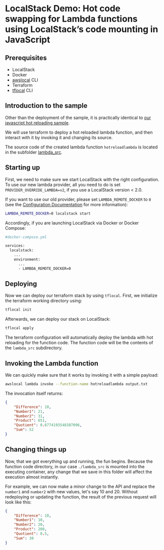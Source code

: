 # LocalStack Demo: Hot code swapping for Lambda functions using LocalStack’s code mounting in JavaScript

## Prerequisites

* LocalStack
* Docker
* [awslocal](https://github.com/localstack/awscli-local) CLI
* Terraform
* [tflocal](https://github.com/localstack/terraform-local) CLI

## Introduction to the sample
Other than the deployment of the sample, it is practically identical to [our javascript hot reloading sample](../javascript/).

We will use terraform to deploy a hot reloaded lambda function, and then interact with it by invoking it and changing its source.

The source code of the created lambda function `hotreloadlambda` is located in the subfolder [lambda_src](./lambda_src/).


## Starting up

First, we need to make sure we start LocalStack with the right configuration. 
To use our new lambda provider, all you need to do is set `PROVIDER_OVERRIDE_LAMBDA=v2`, if you use a LocalStack version < 2.0.


If you want to use our old provider, please set `LAMBDA_REMOTE_DOCKER` to `0` (see the [Configuration Documentation](https://docs.localstack.cloud/localstack/configuration/#lambda) for more information):

```bash
LAMBDA_REMOTE_DOCKER=0 localstack start
```

Accordingly, if you are launching LocalStack via Docker or Docker Compose:

```bash
#docker-compose.yml

services:
  localstack:
    ...
    environment:
      ...
      - LAMBDA_REMOTE_DOCKER=0
```

## Deploying

Now we can deploy our terraform stack by using `tflocal`.
First, we initialize the terraform working directory using:

```bash
tflocal init
```

Afterwards, we can deploy our stack on LocalStack:

```bash
tflocal apply
```

The terraform configuration will automatically deploy the lambda with hot reloading for the function code.
The function code will be the contents of the `lambda_src` subdirectory.

## Invoking the Lambda function

We can quickly make sure that it works by invoking it with a simple payload:

```bash
awslocal lambda invoke --function-name hotreloadlambda output.txt
```

The invocation itself returns:

```json
{
	"Difference": 10,
	"Number1": 21,
	"Number2": 31,
	"Product": 651,
	"Quotient": 0.6774193548387096,
	"Sum": 52
}
```

## Changing things up

Now, that we got everything up and running, the fun begins. Because the function code directory, in our case `./lambda_src` is mounted into the executing container, any change that we save in this folder will affect the execution almost instantly.

For example, we can now make a minor change to the API and replace the `number1` and `number2` with new values, let's say 10 and 20. Without redeploying or updating the function, the result of the previous request will look like this:

```json
{
	"Difference": 10,
	"Number1": 10,
	"Number2": 20,
	"Product": 200,
	"Quotient": 0.5,
	"Sum": 30
}
```

